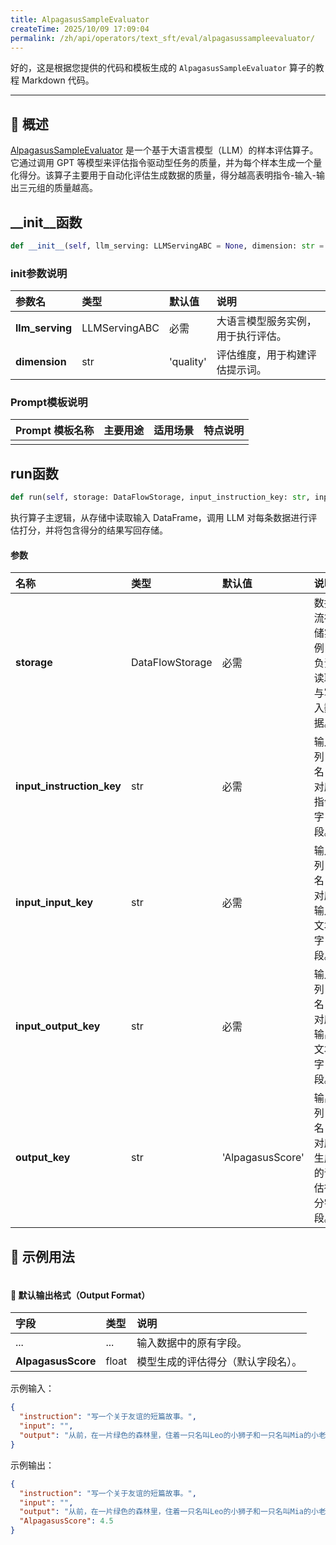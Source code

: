 ```yaml
---
title: AlpagasusSampleEvaluator
createTime: 2025/10/09 17:09:04
permalink: /zh/api/operators/text_sft/eval/alpagasussampleevaluator/
---
```


好的，这是根据您提供的代码和模板生成的 `AlpagasusSampleEvaluator` 算子的教程 Markdown 代码。

***

## 📘 概述

[AlpagasusSampleEvaluator](https://github.com/OpenDCAI/DataFlow/blob/main/dataflow/operators/evaluator/alpagasus_sample_evaluator.py) 是一个基于大语言模型（LLM）的样本评估算子。它通过调用 GPT 等模型来评估指令驱动型任务的质量，并为每个样本生成一个量化得分。该算子主要用于自动化评估生成数据的质量，得分越高表明指令-输入-输出三元组的质量越高。

## __init__函数

```python
def __init__(self, llm_serving: LLMServingABC = None, dimension: str = 'quality')
```

### init参数说明

| 参数名 | 类型 | 默认值 | 说明 |
| :-------------- | :------------ | :--------- | :--------------------------------- |
| **llm_serving** | LLMServingABC | 必需 | 大语言模型服务实例，用于执行评估。 |
| **dimension** | str | 'quality' | 评估维度，用于构建评估提示词。 |

### Prompt模板说明

| Prompt 模板名称 | 主要用途 | 适用场景 | 特点说明 |
| ------------------- |-------------| ----------------------- | ----------------------------------------------------- |
| | | | |

## run函数

```python
def run(self, storage: DataFlowStorage, input_instruction_key: str, input_input_key: str, input_output_key: str, output_key: str='AlpagasusScore')
```

执行算子主逻辑，从存储中读取输入 DataFrame，调用 LLM 对每条数据进行评估打分，并将包含得分的结果写回存储。

#### 参数

| 名称 | 类型 | 默认值 | 说明 |
| :---------------------- | :-------------- | :----------------- | :----------------------------- |
| **storage** | DataFlowStorage | 必需 | 数据流存储实例，负责读取与写入数据。 |
| **input_instruction_key** | str | 必需 | 输入列名，对应指令字段。 |
| **input_input_key** | str | 必需 | 输入列名，对应输入文本字段。 |
| **input_output_key** | str | 必需 | 输入列名，对应输出文本字段。 |
| **output_key** | str | 'AlpagasusScore' | 输出列名，对应生成的评估得分字段。 |

## 🧠 示例用法

```python

```

#### 🧾 默认输出格式（Output Format）

| 字段 | 类型 | 说明 |
| :---------------------- | :---- | :--------------------------- |
| ... | ... | 输入数据中的原有字段。 |
| **AlpagasusScore** | float | 模型生成的评估得分（默认字段名）。 |

示例输入：
```json
{
  "instruction": "写一个关于友谊的短篇故事。",
  "input": "",
  "output": "从前，在一片绿色的森林里，住着一只名叫Leo的小狮子和一只名叫Mia的小老鼠。尽管体型悬殊，他们却是最好的朋友。他们每天一起探险，分享彼此的快乐和秘密。他们的友谊告诉森林里所有的动物，真正的朋友是超越外表的。"
}
```
示例输出：
```json
{
  "instruction": "写一个关于友谊的短篇故事。",
  "input": "",
  "output": "从前，在一片绿色的森林里，住着一只名叫Leo的小狮子和一只名叫Mia的小老鼠。尽管体型悬殊，他们却是最好的朋友。他们每天一起探险，分享彼此的快乐和秘密。他们的友谊告诉森林里所有的动物，真正的朋友是超越外表的。",
  "AlpagasusScore": 4.5
}
```
